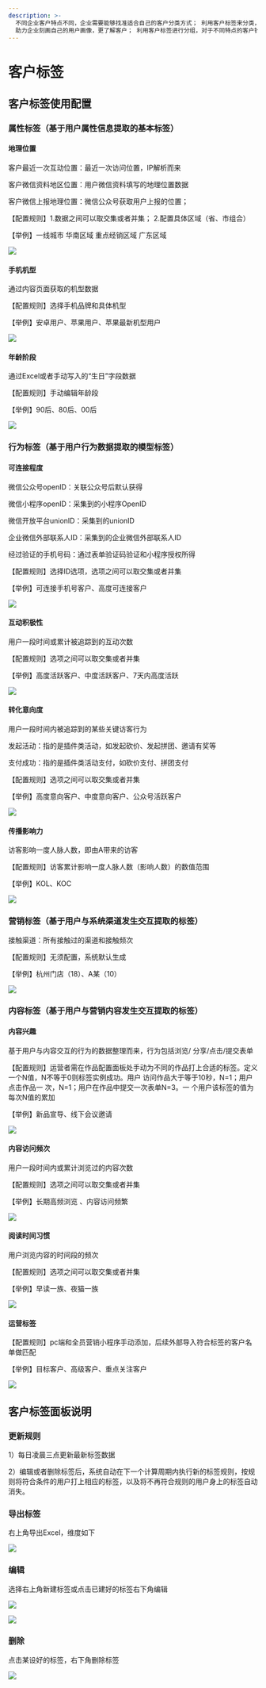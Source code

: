 ```yaml
---
description: >-
  不同企业客户特点不同，企业需要能够找准适合⾃⼰的客户分类⽅式； 利⽤客户标签来分类，不同标签是基于不同规则对应的特点，
  助⼒企业刻画⾃⼰的⽤户画像，更了解客户； 利⽤客户标签进⾏分组，对于不同特点的客户针对性营销；
---
```


# 客户标签

## 客户标签使用配置

### 属性标签（基于用户属性信息提取的基本标签）

#### 地理位置

客户最近一次互动位置：最近⼀次访问位置，IP解析⽽来

客户微信资料地区位置：用户微信资料填写的地理位置数据 

客户微信上报地理位置：微信公众号获取用户上报的位置；

 【配置规则】1.数据之间可以取交集或者并集； 2.配置具体区域（省、市组合） 

【举例】⼀线城市 华南区域 重点经销区域 广东区域

![](../.gitbook/assets/image%20%285%29.png)

#### 手机机型

通过内容页面获取的机型数据 

【配置规则】选择⼿机品牌和具体机型

【举例】安卓用户、苹果用户、苹果最新机型用户

![](../.gitbook/assets/image%20%289%29.png)

#### 年龄阶段

通过Excel或者⼿动写⼊的“⽣⽇”字段数据

【配置规则】手动编辑年龄段

【举例】90后、80后、00后

![](../.gitbook/assets/image%20%2818%29.png)

### 行为标签（基于用户行为数据提取的模型标签）

#### 可连接程度

微信公众号openID：关联公众号后默认获得

微信小程序openID：采集到的⼩程序OpenID

微信开放平台unionID：采集到的unionID

企业微信外部联系人ID：采集到的企业微信外部联系人ID

经过验证的手机号码：通过表单验证码验证和小程序授权所得

【配置规则】选择ID选项，选项之间可以取交集或者并集

【举例】可连接手机号客户、高度可连接客户

![](../.gitbook/assets/image%20%2831%29.png)

#### 互动积极性

用户一段时间或累计被追踪到的互动次数

【配置规则】选项之间可以取交集或者并集

【举例】高度活跃客户、中度活跃客户、7天内高度活跃

![](../.gitbook/assets/image%20%2832%29.png)

#### 转化意向度

⽤户⼀段时间内被追踪到的某些关键访客行为

发起活动：指的是插件类活动，如发起砍价、发起拼团、邀请有奖等

支付成功：指的是插件类活动支付，如砍价支付、拼团支付

【配置规则】选项之间可以取交集或者并集

【举例】高度意向客户、中度意向客户、公众号活跃客户

![](../.gitbook/assets/image%20%2840%29.png)

#### 传播影响力

访客影响⼀度⼈脉⼈数，即由A带来的访客

【配置规则】访客累计影响⼀度人脉⼈数（影响人数）的数值范围

【举例】KOL、KOC

![](../.gitbook/assets/image%20%2822%29.png)

### 营销标签（基于用户与系统渠道发生交互提取的标签）

接触渠道：所有接触过的渠道和接触频次

【配置规则】⽆须配置，系统默认生成

【举例】杭州门店（18）、A某（10）

![](../.gitbook/assets/image%20%2839%29.png)

### 内容标签（基于用户与营销内容发生交互提取的标签）

#### 内容兴趣

基于用户与内容交互的行为的数据整理而来，行为包括浏览/ 分享/点击/提交表单

【配置规则】运营者需在作品配置面板处手动为不同的作品打上合适的标签。定义⼀个N值，N不等于0则标签实例成功。⽤户 访问作品⼤于等于10秒，N=1；⽤户点击作品⼀ 次，N=1；⽤户在作品中提交⼀次表单N=3。⼀ 个⽤户该标签的值为每次N值的累加

【举例】新品宣导、线下会议邀请

![](../.gitbook/assets/image%20%2814%29.png)

#### 内容访问频次

用户一段时间内或累计浏览过的内容次数

【配置规则】选项之间可以取交集或者并集

【举例】⻓期⾼频浏览 、内容访问频繁

![](../.gitbook/assets/image%20%282%29.png)

#### 阅读时间习惯

⽤户浏览内容的时间段的频次

【配置规则】选项之间可以取交集或者并集

【举例】早读一族、夜猫一族

![](../.gitbook/assets/image%20%2828%29.png)

#### 运营标签

【配置规则】pc端和全员营销小程序手动添加，后续外部导入符合标签的客户名单做匹配

【举例】目标客户、高级客户、重点关注客户

![](../.gitbook/assets/image%20%286%29.png)

## 客户标签面板说明

### 更新规则

1）每日凌晨三点更新最新标签数据

2）编辑或者删除标签后，系统⾃动在下⼀个计算周期内执⾏新的标签规则，按规则将符合条件的⽤户打上相应的标签，以及将不再符合规则的⽤户⾝上的标签⾃动消失。

### 导出标签

右上角导出Excel，维度如下

![](../.gitbook/assets/image%20%2843%29.png)

### 编辑

选择右上角新建标签或点击已建好的标签右下角编辑

![](../.gitbook/assets/image%20%288%29.png)

![](../.gitbook/assets/image%20%2848%29.png)

### 删除

点击某设好的标签，右下角删除标签

![](../.gitbook/assets/image%20%2812%29.png)



### 



